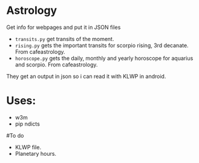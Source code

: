 # Astrology
Get info for webpages and put it in JSON files

* `transits.py` get transits of the moment.
* `rising.py` gets the important transits for scorpio rising, 3rd decanate. From cafeastrology.
* `horoscope.py` gets the daily, monthly and yearly horoscope for aquarius and scorpio. From cafeastrology.

They get an output in json so i can read it with KLWP in android.

#  Uses:
- w3m
- pip ndicts

#To do
- KLWP file.
- Planetary hours.
